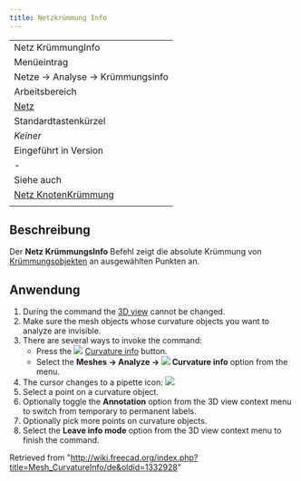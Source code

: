```yaml
---
title: Netzkrümmung Info
---
```


|                                                                           |
| ------------------------------------------------------------------------- |
| Netz KrümmungInfo                                                         |
| Menüeintrag                                                               |
| Netze → Analyse → Krümmungsinfo                                           |
| Arbeitsbereich                                                            |
| [Netz](/Mesh_Workbench/de "Mesh Workbench/de")                            |
| Standardtastenkürzel                                                      |
| _Keiner_                                                                  |
| Eingeführt in Version                                                     |
| -                                                                         |
| Siehe auch                                                                |
| [Netz KnotenKrümmung](/Mesh_VertexCurvature/de "Mesh VertexCurvature/de") |
|                                                                           |

## Beschreibung

Der **Netz KrümmungsInfo** Befehl zeigt die absolute Krümmung von [Krümmungsobjekten](/Mesh_VertexCurvature/de "Mesh VertexCurvature/de") an ausgewählten Punkten an.

## Anwendung

1. During the command the [3D view](/3D_view "3D view") cannot be changed.
2. Make sure the mesh objects whose curvature objects you want to analyze are invisible.
3. There are several ways to invoke the command:
   - Press the ![](/images/Mesh_CurvatureInfo.svg) [Curvature info](/Mesh_CurvatureInfo "Mesh CurvatureInfo") button.
   - Select the **Meshes → Analyze → ![](/images/Mesh_CurvatureInfo.svg) Curvature info** option from the menu.
4. The cursor changes to a pipette icon: ![](/images/Mesh_EvaluateFacet.svg)
5. Select a point on a curvature object.
6. Optionally toggle the **Annotation** option from the 3D view context menu to switch from temporary to permanent labels.
7. Optionally pick more points on curvature objects.
8. Select the **Leave info mode** option from the 3D view context menu to finish the command.

Retrieved from "<http://wiki.freecad.org/index.php?title=Mesh_CurvatureInfo/de&oldid=1332928>"

